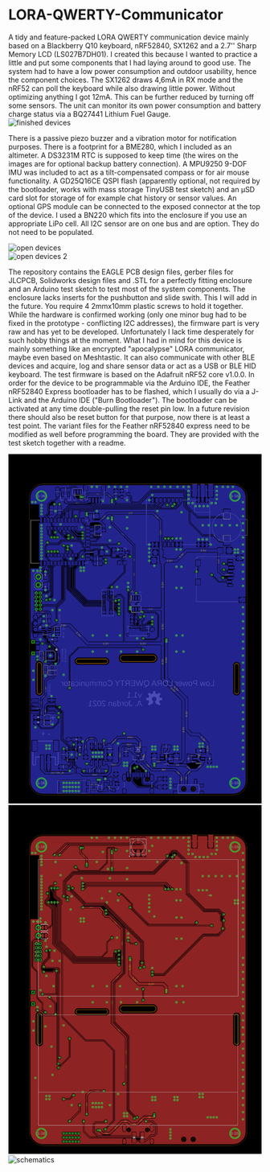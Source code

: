 # LORA-QWERTY-Communicator
A tidy and feature-packed LORA QWERTY communication device mainly based on a Blackberry Q10 keyboard, nRF52840, SX1262 and a 2.7'' Sharp Memory LCD (LS027B7DH01).
I created this because I wanted to practice a little and put some components that I had laying around to good use. The system had to have a low power consumption and outdoor usability, hence the component choices. The SX1262 draws 4,6mA in RX mode and the nRF52 can poll the keyboard while also drawing little power. Without optimizing anything I got 12mA. This can be further reduced by turning off some sensors. The unit can monitor its own power consumption and battery charge status via a BQ27441 Lithium Fuel Gauge.  
![finished devices](https://github.com/BigCorvus/LORA-QWERTY-Communicator/blob/main/Q10%20Lora%20Communicator/Images/20220512_214537.jpg)  

There is a passive piezo buzzer and a vibration motor for notification purposes. There is a footprint for a BME280, which I included as an altimeter. A DS3231M RTC is supposed to keep time (the wires on the images are for optional backup battery connection). A MPU9250 9-DOF IMU was included to act as a tilt-compensated compass or for air mouse functionality. A GD25Q16CE QSPI flash (apparently optional, not required by the bootloader, works with mass storage TinyUSB test sketch) and an µSD card slot for storage of for example chat history or sensor values. An optional GPS module can be connected to the exposed connector at the top of the device. I used a BN220 which fits into the enclosure if you use an appropriate LiPo cell. All I2C sensor are on one bus and are option. They do not need to be populated.   

![open devices](https://github.com/BigCorvus/LORA-QWERTY-Communicator/blob/main/Q10%20Lora%20Communicator/Images/20220512_214741.jpg)  
![open devices 2](https://github.com/BigCorvus/LORA-QWERTY-Communicator/blob/main/Q10%20Lora%20Communicator/Images/20220512_214833.jpg)  

The repository contains the EAGLE PCB design files, gerber files for JLCPCB, Solidworks design files and .STL for a perfectly fitting enclosure and an Arduino test sketch to test most of the system components. The enclosure lacks inserts for the pushbutton and slide swith. This I will add in the future. You require 4 2mmx10mm plastic screws to hold it together.  
While the hardware is confirmed working (only one minor bug had to be fixed in the prototype - conflicting I2C addresses), the firmware part is very raw and has yet to be developed. Unfortunately I lack time desperately for such hobby things at the moment. What I had in mind for this device is mainly something like an encrypted "apocalypse" LORA communicator, maybe even based on Meshtastic. It can also communicate with other BLE devices and acquire, log and share sensor data or act as a USB or BLE HID keyboard. The test firmware is based on the Adafruit nRF52 core v1.0.0. In order for the device to be programmable via the Arduino IDE, the Feather nRF52840 Express bootloader has to be flashed, which I usually do via a J-Link and the Arduino IDE ("Burn Bootloader"). The bootloader can be activated at any time double-pulling the reset pin low. In a future revision there should also be reset button for that purpose, now there is at least a test point. The variant files for the Feather nRF52840 express need to be modified as well before programming the board. They are provided with the test sketch together with a readme.  

![bottom](https://github.com/BigCorvus/LORA-QWERTY-Communicator/blob/main/Q10%20Lora%20Communicator/Images/q10-lora-bottom.png)  
![top](https://github.com/BigCorvus/LORA-QWERTY-Communicator/blob/main/Q10%20Lora%20Communicator/Images/q10-lora-top.png)  
![schematics](https://github.com/BigCorvus/LORA-QWERTY-Communicator/blob/main/Q10%20Lora%20Communicator/Images/q10-lora-v1.1-schematic.png)



